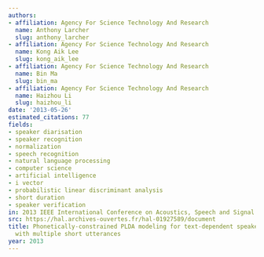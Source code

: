```yaml
---
authors:
- affiliation: Agency For Science Technology And Research
  name: Anthony Larcher
  slug: anthony_larcher
- affiliation: Agency For Science Technology And Research
  name: Kong Aik Lee
  slug: kong_aik_lee
- affiliation: Agency For Science Technology And Research
  name: Bin Ma
  slug: bin_ma
- affiliation: Agency For Science Technology And Research
  name: Haizhou Li
  slug: haizhou_li
date: '2013-05-26'
estimated_citations: 77
fields:
- speaker diarisation
- speaker recognition
- normalization
- speech recognition
- natural language processing
- computer science
- artificial intelligence
- i vector
- probabilistic linear discriminant analysis
- short duration
- speaker verification
in: 2013 IEEE International Conference on Acoustics, Speech and Signal Processing
src: https://hal.archives-ouvertes.fr/hal-01927589/document
title: Phonetically-constrained PLDA modeling for text-dependent speaker verification
  with multiple short utterances
year: 2013
---
```

